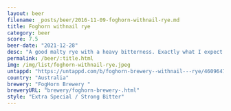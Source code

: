 ```yaml
---
layout: beer
filename: _posts/beer/2016-11-09-foghorn-withnail-rye.md
title: Foghorn withnail rye
category: beer
score: 7.5
beer-date: "2021-12-28"
desc: "A good malty rye with a heavy bitterness. Exactly what I expect from a rye ale"
permalink: /beer/:title.html
img: /img/list/foghorn-withnail-rye.jpeg
untappd: "https://untappd.com/b/foghorn-brewery--withnail---rye/4609647"
country: "Australia"
brewery: "FogHorn Brewery "
breweryURL: "brewery/foghorn-brewery-.html"
style: "Extra Special / Strong Bitter"
---
```

